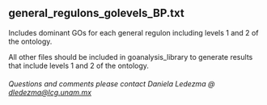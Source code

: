 ## general_regulons_golevels_BP.txt ##
Includes dominant GOs for each general regulon including levels 1 and 2 of the ontology.

All other files should be included in goanalysis_library to generate results that include levels 1 and 2 of the ontology.

###### Questions and comments please contact Daniela Ledezma @ dledezma@lcg.unam.mx 
